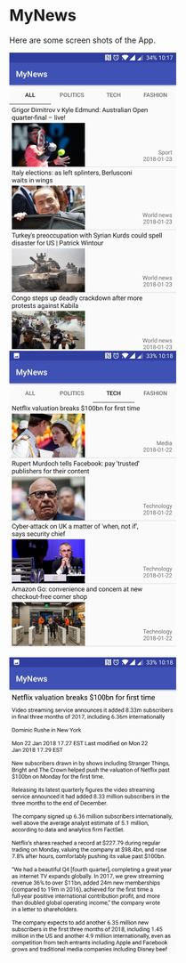 # MyNews

Here are some screen shots of the App.

<img src="https://github.com/kaisssssssss/MyNews/blob/master/Screenshot_20180122-221742.jpg" width="300">        <img src="https://github.com/kaisssssssss/MyNews/blob/master/Screenshot_20180122-221818.jpg" width="300">

<img src="https://github.com/kaisssssssss/MyNews/blob/master/Screenshot_20180122-221830.jpg" width="300">


